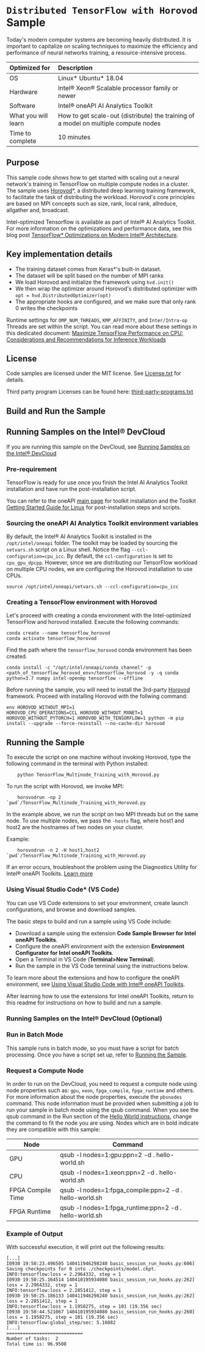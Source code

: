 ﻿# `Distributed TensorFlow with Horovod` Sample
Today's modern computer systems are becoming heavily distributed. It is important to capitalize on scaling techniques to maximize the efficiency and performance of neural networks training, a resource-intensive process.

| Optimized for                       | Description
|:---                               |:---
| OS                                | Linux* Ubuntu* 18.04
| Hardware                          | Intel® Xeon® Scalable processor family or newer
| Software                          | Intel® oneAPI AI Analytics Toolkit
| What you will learn               | How to get scale-out (distribute) the training of a model on multiple compute nodes
| Time to complete                  | 10 minutes

## Purpose
This sample code shows how to get started with scaling out a neural network's training in TensorFlow on multiple compute nodes in a cluster. The sample uses  [Horovod](https://github.com/horovod/horovod)*, a distributed deep learning training framework, to facilitate the task of distributing the workload. Horovod's core principles are based on MPI concepts such as size, rank, local rank, allreduce, allgather and, broadcast.

Intel-optimized Tensorflow is available as part of Intel® AI Analytics Toolkit. For more information on the optimizations and performance data, see this blog post [TensorFlow* Optimizations on Modern Intel® Architecture](https://software.intel.com/content/www/us/en/develop/articles/tensorflow-optimizations-on-modern-intel-architecture.html).

## Key implementation details

 - The training dataset comes from Keras*'s built-in dataset.
 - The dataset will be split based on the number of MPI ranks
 - We load Horovod and initialize the framework using `hvd.init()`
 - We then wrap the optimizer around Horovod's distributed optimizer with `opt = hvd.DistributedOptimizer(opt)`
 - The appropriate hooks are configured, and we make sure that only rank 0 writes the checkpoints

Runtime settings for `OMP_NUM_THREADS`, `KMP_AFFINITY`, and `Inter/Intra-op` Threads are set within the script. You can read more about these settings in this dedicated document: [Maximize TensorFlow Performance on CPU: Considerations and Recommendations for Inference Workloads](https://software.intel.com/en-us/articles/maximize-tensorflow-performance-on-cpu-considerations-and-recommendations-for-inference)

## License
Code samples are licensed under the MIT license. See
[License.txt](https://github.com/oneapi-src/oneAPI-samples/blob/master/License.txt) for details.

Third party program Licenses can be found here: [third-party-programs.txt](https://github.com/oneapi-src/oneAPI-samples/blob/master/third-party-programs.txt)

## Build and Run the Sample

## Running Samples on the Intel&reg; DevCloud
If you are running this sample on the DevCloud, see [Running Samples on the Intel&reg; DevCloud](#run-samples-on-devcloud)

### Pre-requirement

TensorFlow is ready for use once you finish the Intel AI Analytics Toolkit installation and have run the post-installation script.

You can refer to the oneAPI [main page](https://software.intel.com/en-us/oneapi) for toolkit installation and the Toolkit [Getting Started Guide for Linux](https://software.intel.com/en-us/get-started-with-intel-oneapi-linux-get-started-with-the-intel-ai-analytics-toolkit) for post-installation steps and scripts.


### Sourcing the oneAPI AI Analytics Toolkit environment variables

By default, the Intel® AI Analytics Toolkit is installed in the `/opt/intel/oneapi` folder. The toolkit may be loaded by sourcing the `setvars.sh` script on a Linux shell. Notice the flag `--ccl-configuration=cpu_icc`. By default, the `ccl-configuration` is set to `cpu_gpu_dpcpp`. However, since we are distributing our TensorFlow workload on multiple CPU nodes, we are configuring the Horovod installation to use CPUs.

```
source /opt/intel/oneapi/setvars.sh --ccl-configuration=cpu_icc
```

### Creating a TensorFlow environment with Horovod

Let's proceed with creating a conda environment with the Intel-optimized TensorFlow and horovod installed. Execute the following commands:

```
conda create --name tensorflow_horovod
conda activate tensorflow_horovod
```

Find the path where the `tensorflow_horovod` conda environment has been created.

```
conda install -c "/opt/intel/oneapi/conda_channel" -p <path_of_tensorflow_horovod_env>/tensorflow_horovod -y -q conda python=3.7 numpy intel-openmp tensorflow --offline
```

Before running the sample, you will need to install the 3rd-party [Horovod](https://github.com/horovod/horovod) framework. Proceed with installing Horovod with the follwing command:
```
env HOROVOD_WITHOUT_MPI=1 HOROVOD_CPU_OPERATIONS=CCL HOROVOD_WITHOUT_MXNET=1 HOROVOD_WITHOUT_PYTORCH=1 HOROVOD_WITH_TENSORFLOW=1 python -m pip install --upgrade --force-reinstall --no-cache-dir horovod
```

## Running the Sample<a name="running-the-sample"></a>

To execute the script on one machine without invoking Horovod, type the following command in the terminal with Python installed:
```
    python TensorFlow_Multinode_Training_with_Horovod.py
```

To run the script with Horovod, we invoke MPI:
```
    horovodrun -np 2 `pwd`/TensorFlow_Multinode_Training_with_Horovod.py
```

In the example above, we run the script on two MPI threads but on the same node. To use multiple nodes, we pass the `-hosts` flag, where host1 and host2 are the hostnames of two nodes on your cluster.

Example:

```
    horovodrun -n 2 -H host1,host2 `pwd`/TensorFlow_Multinode_Training_with_Horovod.py
```

If an error occurs, troubleshoot the problem using the Diagnostics Utility for Intel® oneAPI Toolkits.
[Learn more](https://software.intel.com/content/www/us/en/develop/documentation/diagnostic-utility-user-guide/top.html)

### Using Visual Studio Code*  (VS Code)

You can use VS Code extensions to set your environment, create launch configurations,
and browse and download samples.

The basic steps to build and run a sample using VS Code include:
 - Download a sample using the extension **Code Sample Browser for Intel oneAPI Toolkits**.
 - Configure the oneAPI environment with the extension **Environment Configurator for Intel oneAPI Toolkits**.
 - Open a Terminal in VS Code (**Terminal>New Terminal**).
 - Run the sample in the VS Code terminal using the instructions below.

To learn more about the extensions and how to configure the oneAPI environment, see
[Using Visual Studio Code with Intel® oneAPI Toolkits](https://software.intel.com/content/www/us/en/develop/documentation/using-vs-code-with-intel-oneapi/top.html).

After learning how to use the extensions for Intel oneAPI Toolkits, return to this readme for instructions on how to build and run a sample.


### Running Samples on the Intel&reg; DevCloud (Optional)<a name="run-samples-on-devcloud"></a>

<!---Include the next paragraph ONLY if the sample runs in batch mode-->
### Run in Batch Mode
This sample runs in batch mode, so you must have a script for batch processing. Once you have a script set up, refer to [Running the Sample](#running-the-sample).

### Request a Compute Node
In order to run on the DevCloud, you need to request a compute node using node properties such as: `gpu`, `xeon`, `fpga_compile`, `fpga_runtime` and others. For more information about the node properties, execute the `pbsnodes` command.
 This node information must be provided when submitting a job to run your sample in batch mode using the qsub command. When you see the qsub command in the Run section of the [Hello World instructions](https://devcloud.intel.com/oneapi/get_started/aiAnalyticsToolkitSamples/), change the command to fit the node you are using. Nodes which are in bold indicate they are compatible with this sample:

<!---Mark each compatible Node in BOLD-->
| Node              | Command                                                 |
| ----------------- | ------------------------------------------------------- |
| GPU               | qsub -l nodes=1:gpu:ppn=2 -d . hello-world.sh           |
| CPU               | qsub -l nodes=1:xeon:ppn=2 -d . hello-world.sh          |
| FPGA Compile Time | qsub -l nodes=1:fpga\_compile:ppn=2 -d . hello-world.sh |
| FPGA Runtime      | qsub -l nodes=1:fpga\_runtime:ppn=2 -d . hello-world.sh |

### Example of Output
With successful execution, it will print out the following results:

```
[...]
I0930 19:50:23.496505 140411946298240 basic_session_run_hooks.py:606] Saving checkpoints for 0 into ./checkpoints/model.ckpt.
INFO:tensorflow:loss = 2.2964332, step = 1
I0930 19:50:25.164514 140410195934080 basic_session_run_hooks.py:262] loss = 2.2964332, step = 1
INFO:tensorflow:loss = 2.2851412, step = 1
I0930 19:50:25.186133 140411946298240 basic_session_run_hooks.py:262] loss = 2.2851412, step = 1
INFO:tensorflow:loss = 1.1958275, step = 101 (19.356 sec)
I0930 19:50:44.521067 140410195934080 basic_session_run_hooks.py:260] loss = 1.1958275, step = 101 (19.356 sec)
INFO:tensorflow:global_step/sec: 5.16882
[...]
============================
Number of tasks:  2
Total time is: 96.9508
```


